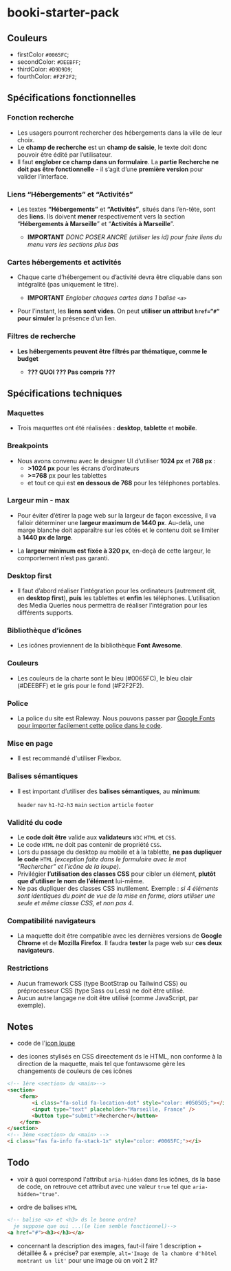 # booki-starter-pack

## Couleurs

* firstColor `#0065FC`;
* secondColor: `#DEEBFF`;
* thirdColor: `#D9D9D9`;
* fourthColor: `#F2F2F2`;

## Spécifications fonctionnelles

### Fonction recherche

* Les usagers pourront rechercher des hébergements dans la ville de leur choix.
* Le **champ de recherche** est un **champ de saisie**, le texte doit donc pouvoir être édité par l’utilisateur.
* Il faut **englober ce champ dans un formulaire**. La **partie Recherche ne doit pas être fonctionnelle** - il s’agit d’une **première version** pour valider l’interface.

### Liens “Hébergements” et “Activités”

* Les textes **“Hébergements”** et **“Activités”**, situés dans l’en-tête, sont des **liens**. Ils doivent **mener** respectivement vers la section “**Hébergements à Marseille**” et “**Activités à Marseille**”.

  * **IMPORTANT** *DONC POSER ANCRE (utiliser les id) pour faire liens du menu vers les sections plus bas*

### Cartes hébergements et activités

* Chaque carte d’hébergement ou d’activité devra être cliquable dans son intégralité (pas uniquement le titre).

  * **IMPORTANT** *Englober chaques cartes dans 1 balise ``<a>``*

* Pour l’instant, les **liens sont vides**. On peut **utiliser un attribut `href=”#”` pour simuler** la présence d’un lien.

### Filtres de recherche

* **Les hébergements peuvent être filtrés par thématique, comme le budget**

  * **??? QUOI ??? Pas compris ???**

## Spécifications techniques

### Maquettes

* Trois maquettes ont été réalisées : **desktop**, **tablette** et **mobile**.

### Breakpoints

* Nous avons convenu avec le designer UI d’utiliser **1024 px** et **768 px** :
  * **>1024 px** pour les écrans d’ordinateurs
  * **>=768** px pour les tablettes
  * et tout ce qui est **en dessous de 768** pour les téléphones portables.

### Largeur min - max

* Pour éviter d’étirer la page web sur la largeur de façon excessive, il va falloir déterminer une **largeur maximum de 1440 px**. Au-delà, une marge blanche doit apparaître sur les côtés et le contenu doit se limiter à **1440 px de large**.

* La **largeur minimum est fixée à 320 px**, en-deçà de cette largeur, le comportement n’est pas garanti.

### Desktop first

* Il faut d’abord réaliser l’intégration pour les ordinateurs (autrement dit, en **desktop first**), **puis** les tablettes et **enfin** les téléphones. L’utilisation des Media Queries nous permettra de réaliser l’intégration pour les différents supports.

### Bibliothèque d’icônes

* Les icônes proviennent de la bibliothèque **Font Awesome**.

### Couleurs

* Les couleurs de la charte sont le bleu (#0065FC), le bleu clair (#DEEBFF) et le gris pour le fond (#F2F2F2).

### Police

* La police du site est Raleway. Nous pouvons passer par [Google Fonts pour importer facilement cette police dans le code](https://fonts.google.com/specimen/Raleway).

### Mise en page

* Il est recommandé d'utiliser Flexbox.

### Balises sémantiques

* Il est important d’utiliser des **balises sémantiques**, au **minimum**:

  `header`
  `nav`
  `h1-h2-h3`
  `main`
  `section`
  `article`
  `footer`

### Validité du code

* Le **code doit être** valide aux **validateurs** ``W3C`` ``HTML`` et ``CSS``.
* Le code ``HTML`` ne doit pas contenir de propriété ``CSS``.
* Lors du passage du desktop au mobile et à la tablette, **ne pas dupliquer le code** ``HTML`` *(exception faite dans le formulaire avec le mot “Rechercher” et l’icône de la loupe)*.
* Privilégier **l’utilisation des classes CSS** pour cibler un élément, **plutôt que d’utiliser le nom de l’élément** lui-même.
* Ne pas dupliquer des classes CSS inutilement. Exemple : *si 4 éléments sont identiques du point de vue de la mise en forme, alors utiliser une seule et même classe CSS, et non pas 4*.

### Compatibilité navigateurs

* La maquette doit être compatible avec les dernières versions de **Google Chrome** et de **Mozilla Firefox**. Il faudra **tester** la page web sur **ces deux navigateurs**.

### Restrictions

* Aucun framework CSS (type BootStrap ou Tailwind CSS) ou préprocesseur CSS (type Sass ou Less) ne doit être utilisé.
* Aucun autre langage ne doit être utilisé (comme JavaScript, par exemple).

## Notes

* code de l'[icon loupe](https://fontawesome.com/icons/magnifying-glass?f=classic&s=solid)

* des icones stylisés en CSS direectement ds le HTML, non conforme à la direction de la maquette, mais tel que fontawsome gère les changements de couleurs de ces icônes

```html
<!-- 1ère <section> du <main>-->
<section>
    <form>
        <i class="fa-solid fa-location-dot" style="color: #050505;"></i>
        <input type="text" placeholder="Marseille, France" />
        <button type="submit">Rechercher</button>
    </form>
</section>
<!-- 3ème <section> du <main> -->
<i class="fas fa-info fa-stack-1x" style="color: #0065FC;"></i>
```

## Todo

* voir à quoi correspond l'attribut `aria-hidden` dans les icônes, ds la base de code, on retrouve cet attribut avec une valeur `true` tel que `aria-hidden="true"`.

* ordre de balises `HTML`

```html
<!-- balise <a> et <h3> ds le bonne ordre? 
  je suppose que oui ...(le lien semble fonctionnel)-->
<a href="#"><h3></h3></a>
```

* concernant la description des images, faut-il faire 1 description + détaillée & + précise? par exemple, `alt='Image de la chambre d'hôtel montrant un lit'` pour une image où on voit 2 lit?
